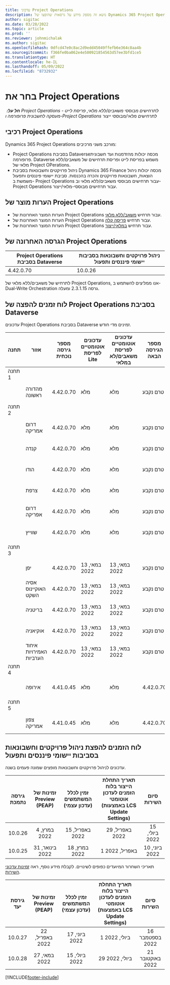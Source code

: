 ```yaml
---
title: עדכוני Project Operations
description: נושא זה מספק מידע על גרסאות שהופצו של Dynamics 365 Project Operations.
author: sigitac
ms.date: 03/28/2022
ms.topic: article
ms.prod: ''
ms.reviewer: johnmichalak
ms.author: sigitac
ms.openlocfilehash: 0dfcd47e0c8ac2d9edd45049ffefb6e364c8aa4b
ms.sourcegitcommit: f366fe0ba062e4e500921854563d57ee3bfd1ce5
ms.translationtype: HT
ms.contentlocale: he-IL
ms.lasthandoff: 05/09/2022
ms.locfileid: "8732932"
---
```

# <a name="project-operations-updates"></a>בחר את Project Operations

_**חל על:** ‏ Project Operations לתרחישים מבוססי משאבים/ללא מלאי, פריסת לייט - מעסקה לחשבונית פרופורמה ו-Project Operations לתרחישים מלאי/מבוססי ייצור_



## <a name="project-operations-components"></a>רכיבי Project Operations

Dynamics 365 Project Operations מורכב משני מרכיבים:

- Project Operations בסביבת Dataverse‏ מכסה יכולות מהזדמנות ועד חשבונית פרופורמה. Dataverse משמש בפריסת לייט ופריסת תרחישים של משאבים/ללא מלאי של Project OPerations.
- ניהול פרויקטים וחשבונאות בסביבת Dynamics 365 Finance מכסה יכולות ניהול הוצאות, חשבונאות פרויקטים והכרה בהכנסות. סביבת יישומי פיננסים ותפעול משמשת ב- Project Operations עבור תרחישים מבוססי משאבים/ללא מלאי וב- Project Operations עבור תרחישים מבוססי-מלאי/ייצור.

## <a name="project-operations-release-notes"></a>הערות מוצר של Project Operations
- הערות המוצר האחרונות של Project Operations עבור תרחיש [משאב/ללא מלאי](whats-new-may-2022-resource-based.md).
- הערות המוצר האחרונות של Project Operations עבור תרחיש [פריסה קלה](../pro/whats-new/whats-new-may-2022-lite.md).
- הערות המוצר האחרונות של Project Operations עבור תרחיש [במלאי/ייצור](../prod-pma/whats-new/whats-new-oct-2021-stocked.md).

## <a name="project-operations-latest-version"></a>הגרסה האחרונה של Project Operations

| Project Operations בסביבת Dataverse | ניהול פרויקטים וחשבונאות בסביבות יישומי פיננסים ותפעול | 
| --- | --- |
| 4.42.0.70 | 10.0.26 |

לתרחיש של משאבים/ללא מלאי‬ של Project Operations, אנו ממליצים להשתמש ב-Dual-Write Orchestration גרסה 2.3.1.15 ומעלה.

## <a name="release-schedule-for-project-operations-on-dataverse-environment"></a>לוח זמנים להפצה של Project Operations בסביבת Dataverse

עדכונים Project Operations בסביבת Dataverse זמינים מדי חודש. 

| תחנה | אזור | מספר גירסה נוכחית | עדכונים אוטומטיים לפריסת Lite | עדכונים אוטומטיים לפריסת משאבים/לא במלאי | מספר הגירסה הבאה | הגירסה הבאה זמינה באופן כללי |
|-----------|-----------------------|-----------------|--------------------|---------------------|---------------------|---------------------|
| תחנה 1 |   &nbsp;              |    &nbsp;       | &nbsp;             |      &nbsp;         |      &nbsp;         |      &nbsp;         |
|   &nbsp;  | מהדורה ראשונה         |  4.42.0.70      | מלא           | מלא            | טרם נקבע                 | 27 במאי, 2022        |
| תחנה 2 |   &nbsp;              |    &nbsp;       | &nbsp;             |      &nbsp;         |      &nbsp;         |      &nbsp;         |
|   &nbsp;  | דרום אמריקה         |  4.42.0.70      | מלא           | מלא            | טרם נקבע                 | 27 במאי, 2022        |
|   &nbsp;  | קנדה                |  4.42.0.70      | מלא           | מלא            | טרם נקבע                 | 27 במאי, 2022        |
|   &nbsp;  | הודו                 |  4.42.0.70      | מלא           | מלא            | טרם נקבע                 | 27 במאי, 2022        |
|   &nbsp;  | צרפת                |  4.42.0.70      | מלא           | מלא            | טרם נקבע                 | 27 במאי, 2022        |
|   &nbsp;  | דרום אפריקה          |  4.42.0.70      | מלא           | מלא            | טרם נקבע                 | 27 במאי, 2022        |
|   &nbsp;  | שווייץ           |  4.42.0.70      | מלא           | מלא            | טרם נקבע                 | 27 במאי, 2022        |
| תחנה 3 |      &nbsp;           |     &nbsp;      |     &nbsp;         |      &nbsp;         |      &nbsp;         |      &nbsp;         |
|   &nbsp;  | יפן                 |  4.42.0.70      | 13 במאי, 2022       | 13 במאי, 2022        | טרם נקבע                 | 03 ביוני, 2022       |
|   &nbsp;  | אסיה האוקיינוס השקט          |  4.42.0.70      | 13 במאי, 2022       | 13 במאי, 2022        | טרם נקבע                 | 03 ביוני, 2022       |
|   &nbsp;  | בריטניה         |  4.42.0.70      | 13 במאי, 2022       | 13 במאי, 2022        | טרם נקבע                 | 03 ביוני, 2022       |
|   &nbsp;  | אוקיאניה               |  4.42.0.70      | 13 במאי, 2022       | 13 במאי, 2022        | טרם נקבע                 | 03 ביוני, 2022       |
|   &nbsp;  | איחוד האמירויות הערביות  |  4.42.0.70      | 13 במאי, 2022       | 13 במאי, 2022        | טרם נקבע                 | 03 ביוני, 2022       |
| תחנה 4 |     &nbsp;            |     &nbsp;      |     &nbsp;         |      &nbsp;         |      &nbsp;         |      &nbsp;         |
|   &nbsp;  | אירופה                |  4.41.0.45      | מלא           | מלא            | 4.42.0.70           | 13 במאי, 2022        |
| תחנה 5 |     &nbsp;            |     &nbsp;      |     &nbsp;         |      &nbsp;         |      &nbsp;         |      &nbsp;         |
|   &nbsp;  | צפון אמריקה         |  4.41.0.45      | מלא           | מלא            | 4.42.0.70           | 20 במאי, 2022        |

## <a name="release-schedule-for-project-management-and-accounting-in-the-finance-and-operations-apps-environment"></a>לוח הזמנים להפצת ניהול פרויקטים וחשבונאות בסביבות יישומי פיננסים ותפעול

עדכונים לניהול פרויקטים וחשבונאות מופצים שמונה פעמים בשנה.

|גירסה נתמכת| זמינות של Preview‏ (PEAP) | זמין לכלל המשתמשים (עדכון עצמי) | תאריך התחלת הייצור בלוח הזמנים לעדכון אוטומטי (באמצעות LCS Update Settings) |   סיום השירות   |
|:---------------:|:---------------------------:|:---------------------------------:|:--------------------------------------------------------------------:|:------------------:|
|     10.0.26     |      4 במרץ, 2022          |        15 באפריל, 2022             |                          29 באפריל, 2022                              | 15 ביולי, 2022      |
|     10.0.25     |      31 בינואר, 2022       |        18 במרץ, 2022             |                          1 באפריל, 2022                               | 10 ביוני, 2022      |


תאריכי השחרור המיועדים כפופים לשינויים. לקבלת מידע נוסף, ראה [זמינות עדכוני השירות](/dynamics365/fin-ops-core/fin-ops/get-started/public-preview-releases?toc=%2fdynamics365%2ffinance%2ftoc.json).

|גירסת יעד | זמינות של Preview‏ (PEAP) | זמין לכלל המשתמשים (עדכון עצמי) | תאריך התחלת הייצור בלוח הזמנים לעדכון אוטומטי (באמצעות LCS Update Settings) |   סיום השירות   |
|:---------------:|:---------------------------:|:---------------------------------:|:--------------------------------------------------------------------:|:------------------:|
|     10.0.27     |      22 באפריל, 2022         |        17 ביוני, 2022              |                          1 ביולי, 2022                                | 16 בספטמבר 2022 |
|     10.0.28     |      27 במאי, 2022           |        15 ביולי, 2022              |                          29 ביולי, 2022                               | 21 באוקטובר 2022   |

[!INCLUDE[footer-include](../includes/footer-banner.md)]
